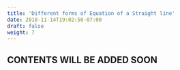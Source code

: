 ```yaml
---
title: 'Different forms of Equation of a Straight line'
date: 2018-11-14T19:02:50-07:00
draft: false
weight: 7
---
```

## CONTENTS WILL BE ADDED SOON